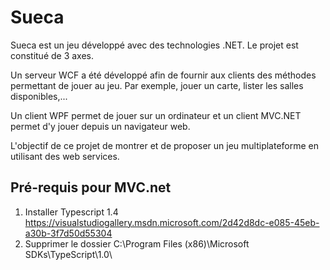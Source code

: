 # Sueca

Sueca est un jeu développé avec des technologies .NET. Le projet est constitué de 3 axes.

Un serveur WCF a été développé afin de fournir aux clients des méthodes permettant de jouer au jeu. Par exemple, jouer un carte, lister les salles disponibles,...

Un client WPF permet de jouer sur un ordinateur et un client MVC.NET permet d'y jouer depuis un navigateur web.

L'objectif de ce projet de montrer et de proposer un jeu multiplateforme en utilisant des web services.

## Pré-requis pour MVC.net

1. Installer Typescript 1.4
https://visualstudiogallery.msdn.microsoft.com/2d42d8dc-e085-45eb-a30b-3f7d50d55304
2. Supprimer le dossier
C:\Program Files (x86)\Microsoft SDKs\TypeScript\1.0\
